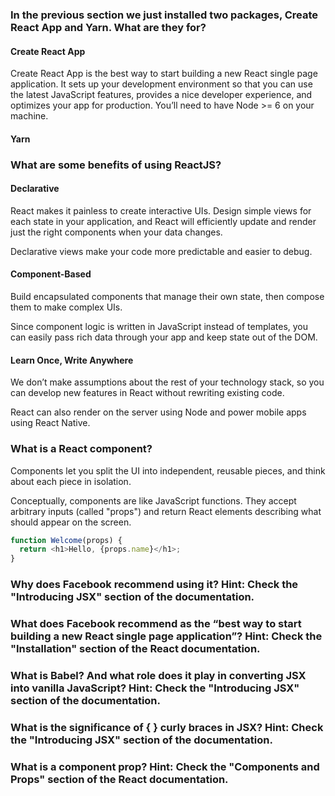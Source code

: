 ### In the previous section we just installed two packages, Create React App and Yarn. What are they for?

#### Create React App

Create React App is the best way to start building a new React single page application. It sets up your development environment so that you can use the latest JavaScript features, provides a nice developer experience, and optimizes your app for production. You’ll need to have Node >= 6 on your machine.

#### Yarn


### What are some benefits of using ReactJS?

#### Declarative

React makes it painless to create interactive UIs. Design simple views for each state in your application, and React will efficiently update and render just the right components when your data changes.

Declarative views make your code more predictable and easier to debug.

#### Component-Based

Build encapsulated components that manage their own state, then compose them to make complex UIs.

Since component logic is written in JavaScript instead of templates, you can easily pass rich data through your app and keep state out of the DOM.


#### Learn Once, Write Anywhere

We don’t make assumptions about the rest of your technology stack, so you can develop new features in React without rewriting existing code.

React can also render on the server using Node and power mobile apps using React Native.


### What is a React component?

Components let you split the UI into independent, reusable pieces, and think about each piece in isolation.

Conceptually, components are like JavaScript functions. They accept arbitrary inputs (called "props") and return React elements describing what should appear on the screen.

```javascript
function Welcome(props) {
  return <h1>Hello, {props.name}</h1>;
}
```

### Why does Facebook recommend using it? Hint: Check the "Introducing JSX" section of the documentation.

### What does Facebook recommend as the “best way to start building a new React single page application”? Hint: Check the "Installation" section of the React documentation.

### What is Babel? And what role does it play in converting JSX into vanilla JavaScript? Hint: Check the "Introducing JSX" section of the documentation.

### What is the significance of { } curly braces in JSX? Hint: Check the "Introducing JSX" section of the documentation.

### What is a component prop? Hint: Check the "Components and Props" section of the React documentation.